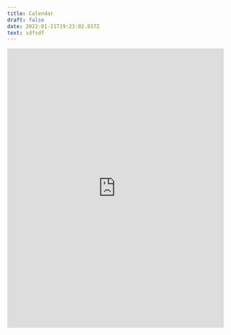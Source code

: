 ```yaml
---
title: Calendar
draft: false
date: 2022-01-21T19:23:02.837Z
text: sdfsdf
---
```

<iframe src="https://calendar.google.com/calendar/embed?showTitle=0&showNav=0&showPrint=0&showTabs=0&showCalendars=0&showTz=0&height=700&wkst=1&bgcolor=%23db694f&src=egubo4gbnflkandnr4r2n554%40group.calendar.google.com&color=%23fbdbac&ctz=America%2FLos_Angeles" style="border-width:0" width="100%" height="650" frameborder="0" scrolling="no"></iframe>